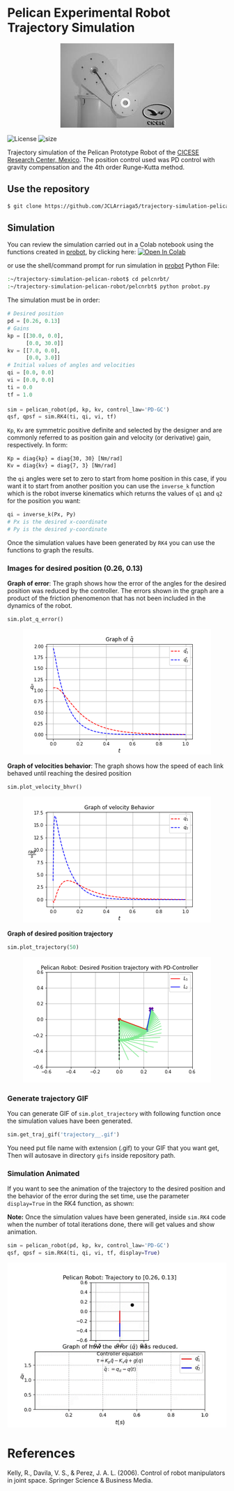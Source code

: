 # Pelican Experimental Robot Trajectory Simulation

<p align="center"><img src="images/pelican_prototype.jpeg"></p>

![License](https://img.shields.io/github/license/JCLArriaga5/trajectory-simulation-pelican-robot) ![size](https://img.shields.io/github/repo-size/JCLArriaga5/trajectory-simulation-pelican-robot)

Trajectory simulation of the Pelican Prototype Robot of the [CICESE Research Center, Mexico](https://www.cicese.edu.mx/). The position control used was PD control with gravity compensation and the 4th order Runge-Kutta method.

## Use the repository
```sh
$ git clone https://github.com/JCLArriaga5/trajectory-simulation-pelican-robot.git
```
## Simulation
You can review the simulation carried out in a Colab notebook using the functions created in [probot](../master/pelcnrbt/probot.py), by clicking here: [![Open In Colab](https://colab.research.google.com/assets/colab-badge.svg)](https://colab.research.google.com/drive/1-ScjnXOpJHxfpcLepvf9Jc5cyq6QAOzP?usp=sharing)

or use the shell/command prompt for run simulation in [probot](../master/pelcnrbt/probot.py) Python File:
```sh
:~/trajectory-simulation-pelican-robot$ cd pelcnrbt/
:~/trajectory-simulation-pelican-robot/pelcnrbt$ python probot.py
```

The simulation must be in order:
```python
# Desired position
pd = [0.26, 0.13]
# Gains
kp = [[30.0, 0.0],
      [0.0, 30.0]]
kv = [[7.0, 0.0],
      [0.0, 3.0]]
# Initial values of angles and velocities
qi = [0.0, 0.0]
vi = [0.0, 0.0]
ti = 0.0
tf = 1.0

sim = pelican_robot(pd, kp, kv, control_law='PD-GC')
qsf, qpsf = sim.RK4(ti, qi, vi, tf)
```
`Kp`, `Kv` are symmetric positive definite and selected by the designer and are commonly referred to as position gain and velocity (or derivative) gain, respectively. In form:
```
Kp = diag{kp} = diag{30, 30} [Nm/rad]
Kv = diag{kv} = diag{7, 3} [Nm/rad]
```

the `qi` angles were set to zero to start from home position in this case, if you want it to start from another position you can use the `inverse_k` function which is the robot inverse kinematics which returns the values of `q1` and `q2` for the position you want:
```python
qi = inverse_k(Px, Py)
# Px is the desired x-coordinate
# Py is the desired y-coordinate
```
Once the simulation values have been generated by `RK4` you can use the functions to graph the results.

### Images for desired position (0.26, 0.13)
**Graph of error**: The graph shows how the error of the angles for the desired position was reduced by the controller. The errors shown in the graph are a product of the friction phenomenon that has not been included in the dynamics of the robot.

```python
sim.plot_q_error()
```
<p align="center"><img src="images/error_graph.png"></p>

**Graph of velocities behavior**: The graph shows how the speed of each link behaved until reaching the desired position
```python
sim.plot_velocity_bhvr()
```
<p align="center"><img src="images/qps_bhvr_graph.png"></p>

**Graph of desired position trajectory**
```python
sim.plot_trajectory(50)
```
<p align="center"><img src="images/trajectory_graph.png"></p>

### Generate trajectory GIF
You can generate GIF of `sim.plot_trajectory` with following function once the simulation values have been generated.
```python
sim.get_traj_gif('trajectory__.gif')
```
You need put file name with extension (.gif) to your GIF that you want get, Then will autosave in directory `gifs` inside repository path.

### Simulation Animated
If you want to see the animation of the trajectory to the desired position and the behavior of the error during the set time, use the parameter `display=True` in the RK4 function, as shown:

**Note:** Once the simulation values have been generated, inside `sim.RK4` code when the number of total iterations done, there will get values and show animation.
```python
sim = pelican_robot(pd, kp, kv, control_law='PD-GC')
qsf, qpsf = sim.RK4(ti, qi, vi, tf, display=True)
```

<p align="center"><img src="images/pelican_simulation.gif"></p>

# References
 Kelly, R., Davila, V. S., & Perez, J. A. L. (2006). Control of robot manipulators in joint space. Springer Science & Business Media.
